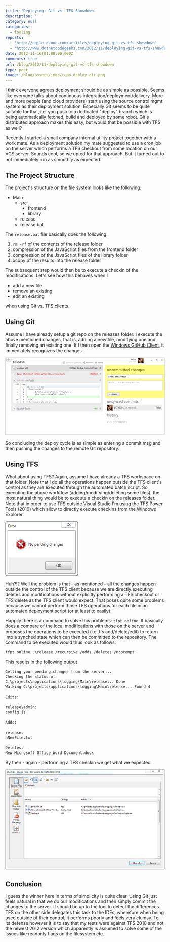 ```yaml
---
title: 'Deploying: Git vs. TFS Showdown'
description: ''
category: null
categories:
  - tooling
reposts:
  - 'http://agile.dzone.com/articles/deploying-git-vs-tfs-showdown'
  - 'http://www.dotnetcodegeeks.com/2012/11/deploying-git-vs-tfs-showdown.html'
date: 2012-11-16T01:00:00.000Z
comments: true
url: /blog/2012/11/deploying-git-vs-tfs-showdown
type: post
image: /blog/assets/imgs/repo_deploy_git.png
---
```



I think everyone agrees deployment should be as simple as possible. Seems like everyone talks about continuous integration/deployment/delivery. More and more people (and cloud providers) start using the source control mgmt system as their deployment solution. Especially Git seems to be quite suitable for that, i.e. you push to a dedicated "deploy" branch which is being automatically fetched, build and deployed by some robot. Git's distributed approach makes this easy, but would that be possible with TFS as well?

Recently I started a small company internal utility project together with a work mate. As a deployment solution my mate suggested to use a cron job on the server which performs a TFS checkout from some location on our VCS server. Sounds cool, so we opted for that approach. But it turned out to not immediately run as smoothly as expected.

## The Project Structure
The project's structure on the file system looks like the following:

<ul>
    <li>
        Main
        <ul>
            <li>
                src
                <ul>
                    <li>frontend</li>
                    <li>library</li>
                </ul>
            </li>
            <li>release</li>
            <li>release.bat</li>
        </ul>
    </li>
</ul>

The `release.bat` file basically does the following:

1. `rm -rf` of the contents of the release folder
2. compression of the JavaScript files from the frontend folder
3. compression of the JavaScript files of the library folder
4. xcopy of the results into the release folder

The subsequent step would then be to execute a checkin of the modifications. Let's see how this behaves when I 

- add a new file
- remove an existing
- edit an existing

when using Git vs. TFS clients.

## Using Git
Assume I have already setup a git repo on the releases folder. I execute the above mentioned changes, that is, adding a new file, modifying one and finally removing an existing one. If I then open the [Windows GitHub Client](http://windows.github.com), it immediately recognizes the changes

![](/blog/assets/imgs/repo_deploy_git.png)

So concluding the deploy cycle is as simple as entering a commit msg and then pushing the changes to the remote Git repository.

## Using TFS
What about using TFS? Again, assume I have already a TFS workspace on that folder. Note that I do all the operations happen outside the TFS client's control as they are executed through the automated batch script. So executing the above workflow (adding/modifying/deleting some files), the most natural thing would be to execute a checkin on the releases folder. Note that in order to use TFS outside Visual Studio I'm using the TFS Power Tools (2010) which allow to directly execute checkins from the Windows Explorer.

![](/blog/assets/imgs/repo_deploy_tfsnochanges.png)

Huh?!? Well the problem is that - as mentioned - all the changes happen outside the control of the TFS client because we are directly executing deletes and modifications without explicitly performing a TFS checkout or TFS delete as the TFS client would expect. That poses quite some problems because we cannot perform those TFS operations for each file in an automated deployment script (or at least to easily).

Happily there is a command to solve this problems: `tfpt online`. It basically does a compare of the local modifications with those on the server and proposes the operations to be executed (i.e. tfs add/delete/edit) to return into a synched state which can then be committed to the repository. The command to be executed would thus look as follows:

    tfpt online .\release /recursive /adds /deletes /noprompt

This results in the following output

    Getting your pending changes from the server...
    Checking the status of C:\projects\applications\logging\Main\release... Done
    Walking C:\projects\applications\logging\Main\release... Found 4

    Edits:

    release\admin:
    config.js

    Adds:

    release:
    aNewFile.txt

    Deletes:
    New Microsoft Office Word Document.docx

By then - again - performing a TFS checkin we get what we expected

![](/blog/assets/imgs/repo_deploy_tfschanges.png)

## Conclusion
I guess the winner here in terms of simplicity is quite clear. Using Git just feels natural in that we do our modifications and then simply commit the changes to the server. It should be up to the tool to detect the differences. TFS on the other side delegates this task to the IDEs, wherefore when being used outside of their control, it performs poorly and feels very clumsy. To its defense however it is to say that my tests were against TFS 2010 and not the newest 2012 version which apparently is assumed to solve some of the issues like readonly flags on the filesystem etc.
